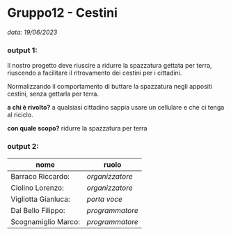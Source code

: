 # Gruppo12 - Cestini

 *data: 19/06/2023*

### **output 1:**

Il nostro progetto deve riuscire a ridurre la spazzatura gettata per terra, riuscendo a facilitare il ritrovamento dei cestini per i cittadini.

Normalizzando il comportamento di buttare la spazzatura negli appositi cestini, senza gettarla per terra.

**a chi è rivolto?** a qualsiasi cittadino sappia usare un cellulare e che ci tenga al riciclo.

**con quale scopo?** ridurre la spazzatura per terra 


### **output 2:**

|nome|ruolo|
|---|---|
| Barraco Riccardo: | *organizzatore* |
| Ciolino Lorenzo: | *organizzatore* |
| Vigliotta Gianluca: | *porta voce* |
| Dal Bello Filippo: | *programmatore* |
| Scognamiglio Marco: | *programmatore* |

#


